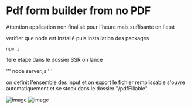 # Pdf form builder from no PDF

Attention application non finalisé pour l'heure mais suffisante en l'etat

verifier que node est installé puis installation des packages 
```
npm i
```

1ere etape dans le dossier SSR on lance 

'''
node server.js
'''

on definit l'ensemble des input et on export
le fichier remplissable s'ouvre automatiquement et se stock dans le dossier "/pdfFillable"


![image](https://github.com/user-attachments/assets/d19f3fa7-ab10-4d66-897f-8f9ac7eccd2c)
![image](https://github.com/user-attachments/assets/146ffbc3-9077-4356-9f17-0dfc5a1c52a8)

